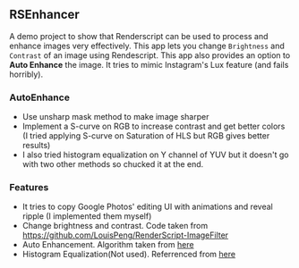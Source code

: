 ## RSEnhancer

A demo project to show that Renderscript can be used to process and enhance images very effectively. This app lets you change `Brightness` and `Contrast` of an image using Rendescript. This app also provides an option to **Auto Enhance** the image. It tries to mimic Instagram's Lux feature (and fails horribly).

### AutoEnhance

 - Use unsharp mask method to make image sharper
 - Implement a S-curve on RGB to increase contrast and get better colors (I tried applying S-curve on Saturation of HLS but RGB gives better results)
 - I also tried histogram equalization on Y channel of YUV but it doesn't go with two other methods so chucked it at the end.

### Features
 
 - It tries to copy Google Photos' editing UI with animations and reveal ripple (I implemented them myself)
 - Change brightness and contrast. Code taken from https://github.com/LouisPeng/RenderScript-ImageFilter
 - Auto Enhancement. Algorithm taken from [here](http://photo.stackexchange.com/a/38572)
 - Histogram Equalization(Not used). Referrenced from [here](https://medium.com/@qhutch/android-simple-and-fast-image-processing-with-renderscript-2fa8316273e1)